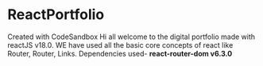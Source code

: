 # ReactPortfolio
Created with CodeSandbox
Hi all welcome to the digital portfolio made with reactJS v18.0.
WE have used all the basic core concepts of react like Router, Router, Links.
Dependencies used- 
**react-router-dom v6.3.0**
